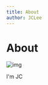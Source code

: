 ```yaml
---
title: About
author: JCLee
---
```


# About

![img](https://images.pexels.com/photos/1193743/pexels-photo-1193743.jpeg?auto=compress&cs=tinysrgb&dpr=2&h=650&w=940)

<MdxBtn text="hohoho"/>

I'm JC